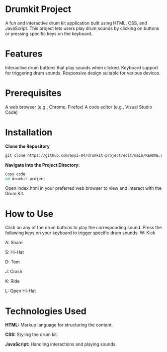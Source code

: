 # Drumkit Project

A fun and interactive drum kit application built using HTML, CSS, and JavaScript. This project lets users play drum sounds by clicking on buttons or pressing specific keys on the keyboard.

# Features
Interactive drum buttons that play sounds when clicked.
Keyboard support for triggering drum sounds.
Responsive design suitable for various devices.

# Prerequisites
A web browser (e.g., Chrome, Firefox)
A code editor (e.g., Visual Studio Code)

# Installation
**Clone the Repository**

```bash
git clone https://github.com/Gopi-04/drumkit-project/edit/main/README.md
```
**Navigate into the Project Directory:**

```bash
Copy code
cd drumkit-project
```
Open index.html in your preferred web browser to view and interact with the Drum Kit.

# How to Use
Click on any of the drum buttons to play the corresponding sound.
Press the following keys on your keyboard to trigger specific drum sounds:
W: Kick

A: Snare

S: Hi-Hat

D: Tom

J: Crash

K: Ride

L: Open Hi-Hat

# Technologies Used
**HTML:** Markup language for structuring the content.

**CSS:** Styling the drum kit.

**JavaScript:** Handling interactions and playing sounds.
